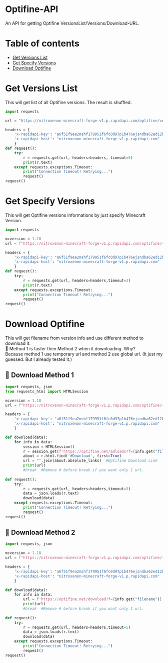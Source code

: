 # Optifine-API
An API for getting Optifine VersionsList/Versions/Download-URL.
# Table of contents
- [Get Versions List](#get-versions-list)
- [Get Specify Versions](#get-specify-versions)
- [Download Optifine](#download-optifine)
# Get Versions List
This will get list of all Optifine versions. The result is shuffled.
```python
import requests

url = "https://nitroxenon-minecraft-forge-v1.p.rapidapi.com/optifine/versionlist"

headers = {
    'x-rapidapi-key': "a6f51f9ea2mshf179951f6fc0d97p1b476ejsndba62ed12b1d",
    'x-rapidapi-host': "nitroxenon-minecraft-forge-v1.p.rapidapi.com"
    }
def request():
    try:
        r = requests.get(url, headers=headers, timeout=5)
        print(r.text)
    except requests.exceptions.Timeout:
        print("Connection Timeout! Retrying...")
        request()
request()
```
# Get Specify Versions
This will get Optifine versions informations by just specify Minecraft Version.
```python
import requests

mcversion = 1.18
url = f"https://nitroxenon-minecraft-forge-v1.p.rapidapi.com/optifine/{mcversion}"

headers = {
    'x-rapidapi-key': "a6f51f9ea2mshf179951f6fc0d97p1b476ejsndba62ed12b1d",
    'x-rapidapi-host': "nitroxenon-minecraft-forge-v1.p.rapidapi.com"
    }
def request():
    try:
        r = requests.get(url, headers=headers,timeout=3)
        print(r.text)
    except requests.exceptions.Timeout:
        print("Connection Timeout! Retrying...")
        request()
request()
```
# Download Optifine
This will get filename from version info and use different method to download it.  
💫 Method 1 is faster then Method 2 when it downloading. Why?  
Because method 1 use temporary url and method 2 use global url. (It just my guessed. But I already tested it.)
## 🔰 Download Method 1
```python
import requests, json
from requests_html import HTMLSession

mcversion = 1.18
url = f"https://nitroxenon-minecraft-forge-v1.p.rapidapi.com/optifine/{mcversion}"

headers = {
    'x-rapidapi-key': "a6f51f9ea2mshf179951f6fc0d97p1b476ejsndba62ed12b1d",
    'x-rapidapi-host': "nitroxenon-minecraft-forge-v1.p.rapidapi.com"
    }

def download(data):
    for info in data:
        session = HTMLSession()
        r = session.get(f'https://optifine.net/adloadx?f={info.get("filename")}')
        about = r.html.find('#Download', first=True)
        url = "".join(about.absolute_links)  #Optifine Download Link
        print(url)  
        #break  #Remove # before break if you want only 1 url.
    
def request():
    try:
        r = requests.get(url, headers=headers,timeout=5)
        data = json.loads(r.text)
        download(data)
    except requests.exceptions.Timeout:
        print("Connection Timeout! Retrying...")
        request()
request()
```
## 🔰 Download Method 2
```python
import requests, json

mcversion = 1.18
url = f"https://nitroxenon-minecraft-forge-v1.p.rapidapi.com/optifine/{mcversion}"

headers = {
    'x-rapidapi-key': "a6f51f9ea2mshf179951f6fc0d97p1b476ejsndba62ed12b1d",
    'x-rapidapi-host': "nitroxenon-minecraft-forge-v1.p.rapidapi.com"
    }

def download(data):
    for info in data:
        url = f'https://optifine.net/download?f={info.get("filename")}' #Optifine Download Link
        print(url)  
        #break  #Remove # before break if you want only 1 url.
    
def request():
    try:
        r = requests.get(url, headers=headers,timeout=5)
        data = json.loads(r.text)
        download(data)
    except requests.exceptions.Timeout:
        print("Connection Timeout! Retrying...")
        request()
request()
```

